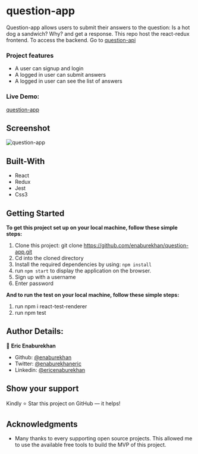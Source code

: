 # question-app
Question-app allows users to submit their answers to the question: Is a hot dog a sandwich? Why? and get a response. This repo host the react-redux frontend. To access the backend. Go to [question-api](https://github.com/enaburekhan/question-api.git)

### Project features

- A user can signup and login
- A logged in user can submit answers
- A logged in user can see the list of answers

 
 ### Live Demo:
[question-app]()

## Screenshot
![question-app](https://user-images.githubusercontent.com/51296741/135768481-1f5b4f01-c966-4f44-b0b8-4175ce7cd807.png)


## Built-With


- React
- Redux
- Jest
- Css3

## Getting Started

**To get this project set up on your local machine, follow these simple steps:**

1. Clone this project: git clone https://github.com/enaburekhan/question-app.git
2. Cd into the cloned directory
3. Install the required dependencies by using: `npm install`
4. run `npm start` to display the application on the browser.
5. Sign up with a username
6. Enter password



**And to run the test on your local machine, follow these simple steps:**
1. run npm i react-test-renderer
2. run npm test



## Author Details:

👤 **Eric Enaburekhan**

- Github: [@enaburekhan](https://github.com/enaburekhan)
- Twitter: [@enaburekhaneric](https://twitter.com/enaburekhaneric)
- Linkedin: [@ericenaburekhan](https://www.linkedin.com/in/eric-enaburekhan-801a28100/)

## Show your support

Kindly ⭐ Star this project on GitHub — it helps!

## Acknowledgments

- Many thanks to every supporting open source projects. This allowed me to use the available free tools to build the MVP of this project. 